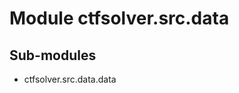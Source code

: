 Module ctfsolver.src.data
=========================

Sub-modules
-----------
* ctfsolver.src.data.data